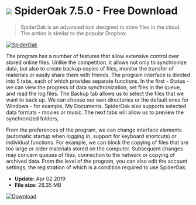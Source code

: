 # ![](https://cdn.softexe.net/static/icon/win.gif) SpiderOak 7.5.0 - Free Download

> SpiderOak is an advanced tool designed to store files in the cloud. The action is similar to the popular Dropbox.

[![SpiderOak](https://gallery.dpcdn.pl/imgc/Tools/2812/g_-_420x350_1.5_-_x20110505152343_00.JPG)](https://softexe.net/win/internet/cloud-storage/spideroak:hgbd.html)

The program has a number of features that allow extensive control over stored online files. Unlike the competition, it allows not only to synchronize data, but also to create backup copies of files, monitor the transfer of materials or easily share them with friends. The program interface is divided into 5 tabs, each of which provides separate functions. In the first - Status - we can view the progress of data synchronization, set files in the queue, and read the log files. The Backup tab allows us to select the files that we want to back up. We can choose our own directories or the default ones for Windows - for example, My Documents. SpiderOak also supports selected data formats - movies or music. The next tabs will allow us to preview the synchronized folders,
 
 From the preferences of the program, we can change interface elements (automatic startup when logging in, support for keyboard shortcuts) or individual functions. For example, we can block the copying of files that are too large or older materials stored on the computer. Subsequent changes may concern queues of files, connection to the network or copying of archived data. From the level of the program, you can also edit the account settings, the registration of which is a condition required to use SpiderOak.


- **Update:** Apr 02 2019
- **File size:** 26.35 MB

[![Download](https://cdn.softexe.net/static/img/download.png)](https://softexe.net/win/internet/cloud-storage/spideroak:hgbd.html)

